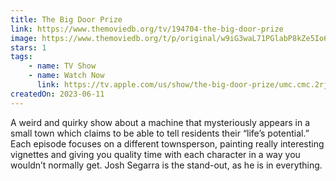 ```yaml
---
title: The Big Door Prize
link: https://www.themoviedb.org/tv/194704-the-big-door-prize
image: https://www.themoviedb.org/t/p/original/w9iG3waL71PGlabP8kZe5Io6Igj.jpg
stars: 1
tags:
    - name: TV Show
    - name: Watch Now
      link: https://tv.apple.com/us/show/the-big-door-prize/umc.cmc.2rjxcljdjz4h47vjdxnytcn23
createdOn: 2023-06-11
---
```


A weird and quirky show about a machine that mysteriously appears in a small town which claims to be able to tell residents their “life’s potential.” Each episode focuses on a different townsperson, painting really interesting vignettes and giving you quality time with each character in a way you wouldn’t normally get. Josh Segarra is the stand-out, as he is in everything.
